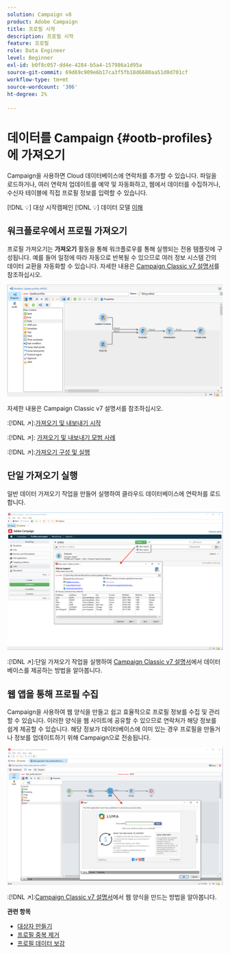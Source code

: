 ```yaml
---
solution: Campaign v8
product: Adobe Campaign
title: 프로필 시작
description: 프로필 시작
feature: 프로필
role: Data Engineer
level: Beginner
exl-id: b0f8c057-dd4e-4284-b5a4-157986a1d95a
source-git-commit: 69d69c909e6b17ca3f5fb18d6680aa51d0d701cf
workflow-type: tm+mt
source-wordcount: '306'
ht-degree: 2%

---
```


# 데이터를 Campaign {#ootb-profiles}에 가져오기

Campaign을 사용하면 Cloud 데이터베이스에 연락처를 추가할 수 있습니다. 파일을 로드하거나, 여러 연락처 업데이트를 예약 및 자동화하고, 웹에서 데이터를 수집하거나, 수신자 테이블에 직접 프로필 정보를 입력할 수 있습니다.

[!DNL :bulb:] 대상 시작캠페인  [](audiences.md)
[!DNL :bulb:] 데이터 모델  [이해](../dev/datamodel.md)

## 워크플로우에서 프로필 가져오기

프로필 가져오기는 **가져오기** 활동을 통해 워크플로우를 통해 실행되는 전용 템플릿에 구성됩니다. 예를 들어 일정에 따라 자동으로 반복될 수 있으므로 여러 정보 시스템 간의 데이터 교환을 자동화할 수 있습니다. 자세한 내용은 [Campaign Classic v7 설명서](https://experienceleague.adobe.com/docs/campaign-classic/using/getting-started/importing-and-exporting-data/import-export-workflows.html)를 참조하십시오.

![](assets/import-wf.png)

자세한 내용은 Campaign Classic v7 설명서를 참조하십시오.

:[!DNL :arrow_upper_right:]:[가져오기 및 내보내기 시작](https://experienceleague.adobe.com/docs/campaign-classic/using/getting-started/importing-and-exporting-data/get-started-data-import-export.html)

:[!DNL :arrow_upper_right:]: [가져오기 및 내보내기 모범 사례](https://experienceleague.adobe.com/docs/campaign-classic/using/getting-started/importing-and-exporting-data/best-practices/import-export-best-practices.html)

:[!DNL :arrow_upper_right:]:[가져오기 구성 및 실행](https://experienceleague.adobe.com/docs/campaign-classic/using/getting-started/importing-and-exporting-data/generic-imports-exports/executing-import-jobs.html)

## 단일 가져오기 실행

일반 데이터 가져오기 작업을 만들어 실행하여 클라우드 데이터베이스에 연락처를 로드합니다.

![](assets/new-import.png)

:[!DNL :arrow_upper_right:]:단일 가져오기 작업을 실행하여 [Campaign Classic v7 설명서](https://experienceleague.adobe.com/docs/campaign-classic/using/getting-started/importing-and-exporting-data/generic-imports-exports/about-generic-imports-exports.html)에서 데이터베이스를 제공하는 방법을 알아봅니다.

## 웹 앱을 통해 프로필 수집

Campaign을 사용하여 웹 양식을 만들고 쉽고 효율적으로 프로필 정보를 수집 및 관리할 수 있습니다. 이러한 양식을 웹 사이트에 공유할 수 있으므로 연락처가 해당 정보를 쉽게 제공할 수 있습니다. 해당 정보가 데이터베이스에 이미 있는 경우 프로필을 만들거나 정보를 업데이트하기 위해 Campaign으로 전송됩니다.

![](assets/web-form-page.png)

:[!DNL :arrow_upper_right:]:[Campaign Classic v7 설명서](https://experienceleague.adobe.com/docs/campaign-classic/using/designing-content/web-forms/about-web-forms.html)에서 웹 양식을 만드는 방법을 알아봅니다.

**관련 항목**

* [대상자 만들기](audiences.md)
* [프로필 중복 제거](https://experienceleague.adobe.com/docs/campaign-classic/using/automating-with-workflows/use-cases/data-management/deduplication-merge.html)
* [프로필 데이터 보강](https://experienceleague.adobe.com/docs/campaign-classic/using/automating-with-workflows/use-cases/data-management/enriching-data.html)
